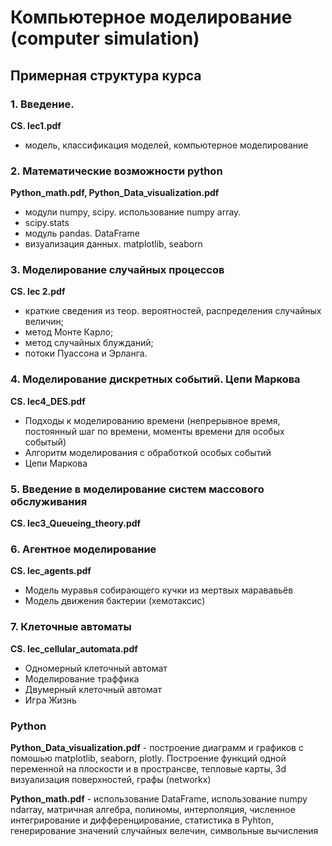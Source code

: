 # Компьютерное моделирование (computer simulation)

## Примерная структура курса

### 1. Введение. 
**CS. lec1.pdf**
  * модель, классификация моделей, компьютерное моделирование
  
### 2. Математические возможности python
**Python_math.pdf, Python_Data_visualization.pdf**
  * модули numpy, scipy. использование numpy array. 
  * scipy.stats
  * модуль pandas. DataFrame
  * визуализация данных. matplotlib, seaborn

### 3. Моделирование случайных процессов
**CS. lec 2.pdf** 
 * краткие сведения из теор. вероятностей, распределения случайных величин; 
 * метод Монте Карло; 
 * метод случайных блужданий; 
 * потоки Пуассона и Эрланга.


### 4. Моделирование дискретных событий. Цепи Маркова
**CS. lec4_DES.pdf**
  * Подходы к моделированию времени (непрерывное время, постоянный шаг по времени, моменты времени для особых событый)
  * Алгоритм моделирования с обработкой особых событий
  * Цепи Маркова


### 5. Введение в моделирование систем массового обслуживания
**CS. lec3_Queueing_theory.pdf**


### 6. Агентное моделирование
**CS. lec_agents.pdf**
 * Модель муравья собирающего кучки из мертвых марававьёв
 * Модель движения бактерии (хемотаксис)


### 7. Клеточные автоматы
**CS. lec_cellular_automata.pdf**
 * Одномерный клеточный автомат
 * Моделирование траффика
 * Двумерный клеточный автомат
 * Игра Жизнь


### Python

**Python_Data_visualization.pdf** - построение диаграмм и графиков с помошью matplotlib, seaborn, plotly. Построение функций одной переменной на плоскости и в пространсве, тепловые карты, 3d визуализация поверхностей, графы (networkx)

**Python_math.pdf** - использование DataFrame, использование numpy ndarray, матричная алгебра, полиномы, интерполяция, численное интегрирование и дифференцирование, статистика в Pyhton, генерирование значений случайных велечин, символьные вычисления

